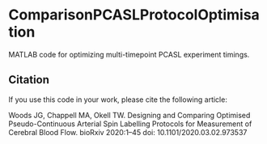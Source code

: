 # ComparisonPCASLProtocolOptimisation
  
MATLAB code for optimizing multi-timepoint PCASL experiment timings.

## Citation

If you use this code in your work, please cite the following article:

Woods JG, Chappell MA, Okell TW. Designing and Comparing Optimised Pseudo-Continuous Arterial Spin Labelling Protocols for Measurement of Cerebral Blood Flow. bioRxiv 2020:1–45 doi: 10.1101/2020.03.02.973537


